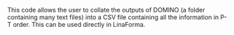 This code allows the user to collate the outputs of DOMINO (a folder containing many text files) into a CSV file containing all the information in P-T order. This can be used directly in LinaForma.
